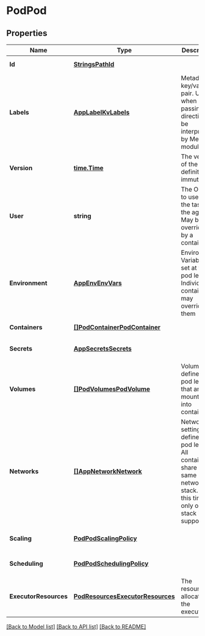 # PodPod

## Properties
Name | Type | Description | Notes
------------ | ------------- | ------------- | -------------
**Id** | [**StringsPathId**](strings.PathId.md) |  | [default to null]
**Labels** | [**AppLabelKvLabels**](app.label.KVLabels.md) | Metadata as key/value pair. Useful when passing directives to be interpreted by Mesos modules.  | [optional] [default to null]
**Version** | [**time.Time**](time.Time.md) | The version of the definition, immutable | [optional] [default to null]
**User** | **string** | The OS user to use to run the tasks on the agent. May be overridden by a container.  | [optional] [default to null]
**Environment** | [**AppEnvEnvVars**](app.env.EnvVars.md) | Environment Variables to set at the pod level. Individual containers may override them  | [optional] [default to null]
**Containers** | [**[]PodContainerPodContainer**](pod.container.PodContainer.md) |  | [default to null]
**Secrets** | [**AppSecretsSecrets**](app.secrets.Secrets.md) |  | [optional] [default to null]
**Volumes** | [**[]PodVolumesPodVolume**](pod.volumes.PodVolume.md) | Volumes defined on a pod level that are mounted into containers | [optional] [default to null]
**Networks** | [**[]AppNetworkNetwork**](app.network.Network.md) | Network settings are defined on a pod level. All containers share the same network stack. At this time, only one stack is supported.  | [optional] [default to null]
**Scaling** | [**PodPodScalingPolicy**](pod.PodScalingPolicy.md) |  | [optional] [default to null]
**Scheduling** | [**PodPodSchedulingPolicy**](pod.PodSchedulingPolicy.md) |  | [optional] [default to null]
**ExecutorResources** | [**PodResourcesExecutorResources**](pod.resources.ExecutorResources.md) | The resources to allocate to the executor. | [optional] [default to null]

[[Back to Model list]](../README.md#documentation-for-models) [[Back to API list]](../README.md#documentation-for-api-endpoints) [[Back to README]](../README.md)


